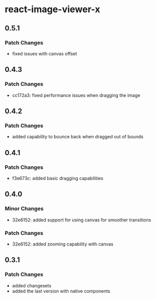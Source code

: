 # react-image-viewer-x

## 0.5.1

### Patch Changes

- fixed issues with canvas offset

## 0.4.3

### Patch Changes

- cc172a3: fixed performance issues when dragging the image

## 0.4.2

### Patch Changes

- added capability to bounce back when dragged out of bounds

## 0.4.1

### Patch Changes

- f3e673c: added basic dragging capabilities

## 0.4.0

### Minor Changes

- 32e6152: added support for using canvas for smoother transitions

### Patch Changes

- 32e6152: added zooming capability with canvas

## 0.3.1

### Patch Changes

- added changesets
- added the last version with native components
